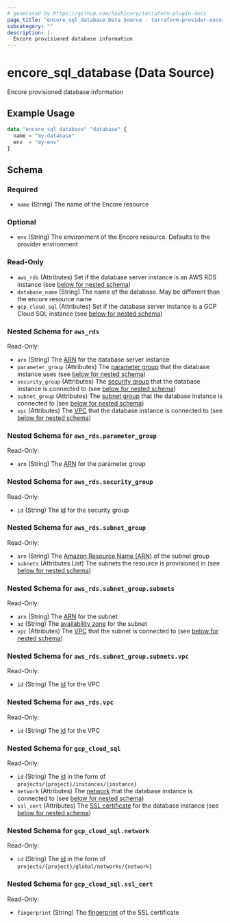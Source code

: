 ```yaml
---
# generated by https://github.com/hashicorp/terraform-plugin-docs
page_title: "encore_sql_database Data Source - terraform-provider-encore"
subcategory: ""
description: |-
  Encore provisioned database information
---
```


# encore_sql_database (Data Source)

Encore provisioned database information

## Example Usage

```terraform
data "encore_sql_database" "database" {
  name = "my-database"
  env  = "my-env"
}
```

<!-- schema generated by tfplugindocs -->
## Schema

### Required

- `name` (String) The name of the Encore resource

### Optional

- `env` (String) The environment of the Encore resource. Defaults to the provider environment

### Read-Only

- `aws_rds` (Attributes) Set if the database server instance is an AWS RDS instance (see [below for nested schema](#nestedatt--aws_rds))
- `database_name` (String) The name of the database. May be different than the encore resource name
- `gcp_cloud_sql` (Attributes) Set if the database server instance is a GCP Cloud SQL instance (see [below for nested schema](#nestedatt--gcp_cloud_sql))

<a id="nestedatt--aws_rds"></a>
### Nested Schema for `aws_rds`

Read-Only:

- `arn` (String) The [ARN](https://docs.aws.amazon.com/IAM/latest/UserGuide/reference-arns.html) for the database server instance
- `parameter_group` (Attributes) The [parameter group](https://docs.aws.amazon.com/AmazonRDS/latest/UserGuide/USER_WorkingWithParamGroups.html) that the database instance uses (see [below for nested schema](#nestedatt--aws_rds--parameter_group))
- `security_group` (Attributes) The [security group](https://docs.aws.amazon.com/vpc/latest/userguide/VPC_SecurityGroups.html) that the database instance is connected to (see [below for nested schema](#nestedatt--aws_rds--security_group))
- `subnet_group` (Attributes) The [subnet group](https://docs.aws.amazon.com/AmazonRDS/latest/UserGuide/USER_VPC.WorkingWithRDSInstanceinaVPC.html) that the database instance is connected to (see [below for nested schema](#nestedatt--aws_rds--subnet_group))
- `vpc` (Attributes) The [VPC](https://docs.aws.amazon.com/vpc/latest/userguide/what-is-amazon-vpc.html) that the database instance is connected to (see [below for nested schema](#nestedatt--aws_rds--vpc))

<a id="nestedatt--aws_rds--parameter_group"></a>
### Nested Schema for `aws_rds.parameter_group`

Read-Only:

- `arn` (String) The [ARN](https://docs.aws.amazon.com/IAM/latest/UserGuide/reference-arns.html) for the parameter group


<a id="nestedatt--aws_rds--security_group"></a>
### Nested Schema for `aws_rds.security_group`

Read-Only:

- `id` (String) The [id](https://docs.aws.amazon.com/vpc/latest/userguide/VPC_SecurityGroups.html) for the security group


<a id="nestedatt--aws_rds--subnet_group"></a>
### Nested Schema for `aws_rds.subnet_group`

Read-Only:

- `arn` (String) The [Amazon Resource Name (ARN)](https://docs.aws.amazon.com/general/latest/gr/aws-arns-and-namespaces.html) of the subnet group
- `subnets` (Attributes List) The subnets the resource is provisioned in (see [below for nested schema](#nestedatt--aws_rds--subnet_group--subnets))

<a id="nestedatt--aws_rds--subnet_group--subnets"></a>
### Nested Schema for `aws_rds.subnet_group.subnets`

Read-Only:

- `arn` (String) The [ARN](https://docs.aws.amazon.com/IAM/latest/UserGuide/reference-arns.html) for the subnet
- `az` (String) The [availability zone](https://docs.aws.amazon.com/AWSEC2/latest/UserGuide/using-regions-availability-zones.html) for the subnet
- `vpc` (Attributes) The [VPC](https://docs.aws.amazon.com/vpc/latest/userguide/what-is-amazon-vpc.html) that the subnet is connected to (see [below for nested schema](#nestedatt--aws_rds--subnet_group--subnets--vpc))

<a id="nestedatt--aws_rds--subnet_group--subnets--vpc"></a>
### Nested Schema for `aws_rds.subnet_group.subnets.vpc`

Read-Only:

- `id` (String) The [id](https://docs.aws.amazon.com/vpc/latest/userguide/what-is-amazon-vpc.html) for the VPC




<a id="nestedatt--aws_rds--vpc"></a>
### Nested Schema for `aws_rds.vpc`

Read-Only:

- `id` (String) The [id](https://docs.aws.amazon.com/vpc/latest/userguide/what-is-amazon-vpc.html) for the VPC



<a id="nestedatt--gcp_cloud_sql"></a>
### Nested Schema for `gcp_cloud_sql`

Read-Only:

- `id` (String) The [id](https://cloud.google.com/apis/design/resource_names#relative_resource_name) in the form of `projects/{project}/instances/{instance}`
- `network` (Attributes) The [network](https://cloud.google.com/vpc/docs/vpc) that the database instance is connected to (see [below for nested schema](#nestedatt--gcp_cloud_sql--network))
- `ssl_cert` (Attributes) The [SSL certificate](https://cloud.google.com/sql/docs/mysql/configure-ssl-instance) for the database instance (see [below for nested schema](#nestedatt--gcp_cloud_sql--ssl_cert))

<a id="nestedatt--gcp_cloud_sql--network"></a>
### Nested Schema for `gcp_cloud_sql.network`

Read-Only:

- `id` (String) The [id](https://cloud.google.com/apis/design/resource_names#relative_resource_name) in the form of `projects/{project}/global/networks/{network}`


<a id="nestedatt--gcp_cloud_sql--ssl_cert"></a>
### Nested Schema for `gcp_cloud_sql.ssl_cert`

Read-Only:

- `fingerprint` (String) The [fingerprint](https://cloud.google.com/sql/docs/mysql/configure-ssl-instance) of the SSL certificate
